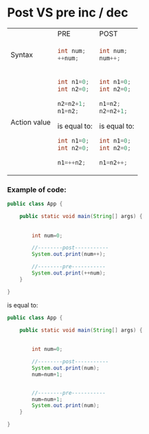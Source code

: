 # Post VS pre inc / dec


<table>


<tr>
<td></td>
<td>PRE</td>
<td>POST</td>
</tr>


<tr>
<td>Syntax</td>
<td>

```java
int num;
++num;
```

</td>
<td>


```java
int num;
num++;
```

</td>


<tr>
<td>Action value</td>
<td>

```java
int n1=0;
int n2=0;
		
n2=n2+1;
n1=n2;
```
is equal to:

```java
int n1=0;
int n2=0;
		
n1=++n2;
```

</td>
<td>


```java
int n1=0;
int n2=0;
		
n1=n2;
n2=n2+1;
```
is equal to:

```java
int n1=0;
int n2=0;
		
n1=n2++;
```


</td>
</tr>
</table>


### Example of code:
```java
public class App {

	public static void main(String[] args) {
	 		
		
		int num=0;

        //--------post-----------
		System.out.print(num++);

        //--------pre-----------
		System.out.print(++num);
	}

}
```
is equal to:
```java
public class App {

	public static void main(String[] args) {
	 		
		
		int num=0;

        //--------post-----------
		System.out.print(num);
        num=num+1;


        //--------pre-----------
        num=num+1;
		System.out.print(num);
	}

}
```


